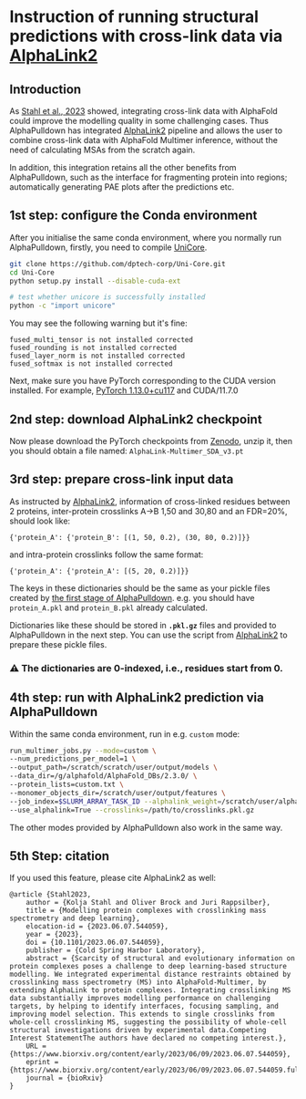 # Instruction of running structural predictions with cross-link data via [AlphaLink2](https://github.com/Rappsilber-Laboratory/AlphaLink2/tree/main)
## Introduction
As [Stahl et al., 2023](https://www.nature.com/articles/s41587-023-01704-z) showed, integrating cross-link data with AlphaFold could improve the modelling quality in 
some challenging cases. Thus AlphaPulldown has integrated [AlphaLink2](https://github.com/Rappsilber-Laboratory/AlphaLink2/tree/main) pipeline 
and allows the user to combine cross-link data with AlphaFold Multimer inference, without the need of calculating MSAs from the scratch again.

In addition, this integration retains all the other benefits from AlphaPulldown, such as the interface for fragmenting protein into regions; automatically 
generating PAE plots after the predictions etc.

## 1st step: configure the Conda environment

After you initialise the same conda environment, where you normally run AlphaPulldown, firstly, you need to compile [UniCore](https://github.com/dptech-corp/Uni-Core).

```bash
git clone https://github.com/dptech-corp/Uni-Core.git
cd Uni-Core
python setup.py install --disable-cuda-ext

# test whether unicore is successfully installed
python -c "import unicore"
```

You may see the following warning but it's fine: 

```
fused_multi_tensor is not installed corrected
fused_rounding is not installed corrected
fused_layer_norm is not installed corrected
fused_softmax is not installed corrected
```

Next, make sure you have PyTorch corresponding to the CUDA version installed. For example, [PyTorch 1.13.0+cu117](https://pytorch.org/get-started/previous-versions/) 
and CUDA/11.7.0 

## 2nd step: download AlphaLink2 checkpoint 

Now please download the PyTorch checkpoints from [Zenodo](https://zenodo.org/records/8007238), unzip it, then you should obtain a file named: ```AlphaLink-Multimer_SDA_v3.pt```

## 3rd step: prepare cross-link input data

As instructed by [AlphaLink2](https://github.com/Rappsilber-Laboratory/AlphaLink2/tree/main), information of cross-linked residues
between 2 proteins, inter-protein crosslinks A->B 1,50 and 30,80 and an FDR=20%, should look like: 

```
{'protein_A': {'protein_B': [(1, 50, 0.2), (30, 80, 0.2)]}}
```

and intra-protein crosslinks follow the same format: 

```
{'protein_A': {'protein_A': [(5, 20, 0.2)]}}
```

The keys in these dictionaries should be the same as your pickle files created by [the first stage of AlphaPulldown](https://github.com/KosinskiLab/AlphaPulldown/blob/main/example_1.md). e.g. you should have ```protein_A.pkl``` 
and ```protein_B.pkl``` already calculated. 

Dictionaries like these should be stored in **```.pkl.gz```** files and provided to AlphaPulldown in the next step. You can use the script from [AlphaLink2](https://github.com/Rappsilber-Laboratory/AlphaLink2/tree/main)
to prepare these pickle files. 

### ⚠️ The dictionaries are 0-indexed, i.e., residues start from 0.

## 4th step: run with AlphaLink2 prediction via AlphaPulldown
Within the same conda environment, run in e.g. ```custom``` mode:

```bash
run_multimer_jobs.py --mode=custom \
--num_predictions_per_model=1 \
--output_path=/scratch/scratch/user/output/models \
--data_dir=/g/alphafold/AlphaFold_DBs/2.3.0/ \
--protein_lists=custom.txt \
--monomer_objects_dir=/scratch/user/output/features \
--job_index=$SLURM_ARRAY_TASK_ID --alphalink_weight=/scratch/user/alphalink_weights/AlphaLink-Multimer_SDA_v3.pt \
--use_alphalink=True --crosslinks=/path/to/crosslinks.pkl.gz 
```

The other modes provided by AlphaPulldown also work in the same way.

## 5th Step: citation

If you used this feature, please cite AlphaLink2 as well: 

```
@article {Stahl2023,
	author = {Kolja Stahl and Oliver Brock and Juri Rappsilber},
	title = {Modelling protein complexes with crosslinking mass spectrometry and deep learning},
	elocation-id = {2023.06.07.544059},
	year = {2023},
	doi = {10.1101/2023.06.07.544059},
	publisher = {Cold Spring Harbor Laboratory},
	abstract = {Scarcity of structural and evolutionary information on protein complexes poses a challenge to deep learning-based structure modelling. We integrated experimental distance restraints obtained by crosslinking mass spectrometry (MS) into AlphaFold-Multimer, by extending AlphaLink to protein complexes. Integrating crosslinking MS data substantially improves modelling performance on challenging targets, by helping to identify interfaces, focusing sampling, and improving model selection. This extends to single crosslinks from whole-cell crosslinking MS, suggesting the possibility of whole-cell structural investigations driven by experimental data.Competing Interest StatementThe authors have declared no competing interest.},
	URL = {https://www.biorxiv.org/content/early/2023/06/09/2023.06.07.544059},
	eprint = {https://www.biorxiv.org/content/early/2023/06/09/2023.06.07.544059.full.pdf},
	journal = {bioRxiv}
}
```




